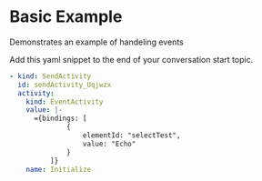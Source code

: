 # Basic Example

Demonstrates an example of handeling events

Add this yaml snippet to the end of your conversation start topic.  
```yaml
- kind: SendActivity
  id: sendActivity_Uqjwzx
  activity:
    kind: EventActivity
    value: |-
      ={bindings: [
              {
                  elementId: "selectTest",
                  value: "Echo"
              }
          ]}
    name: Initialize
```

